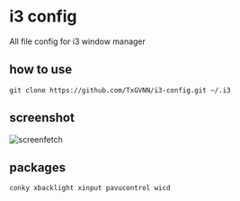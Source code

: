 i3 config
=========
All file config for i3 window manager

## how to use
```
git clone https://github.com/TxGVNN/i3-config.git ~/.i3
```
## screenshot
![screenfetch](http://i.imgur.com/2HuTCuq.png)
## packages
``conky xbacklight xinput pavucontrol wicd
``
